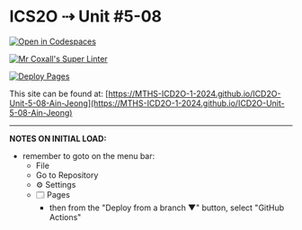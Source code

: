 # ICS2O ⇢ Unit #5-08

[![Open in Codespaces](https://classroom.github.com/assets/launch-codespace-2972f46106e565e64193e422d61a12cf1da4916b45550586e14ef0a7c637dd04.svg)](https://classroom.github.com/open-in-codespaces?assignment_repo_id=19458222)

[![Mr Coxall's Super Linter](https://github.com/MTHS-ICD2O-1-2024/ICD2O-Unit-5-08-Ain-Jeong/workflows/Mr%20Coxall's%20Super%20Linter/badge.svg)](https://github.com/MTHS-ICD2O-1-2024/ICD2O-Unit-5-08-Ain-Jeong/actions)

[![Deploy Pages](https://github.com/MTHS-ICD2O-1-2024/ICD2O-Unit-5-08-Ain-Jeong/workflows/Deploy%20Pages/badge.svg)](https://github.com/MTHS-ICD2O-1-2024/ICD2O-Unit-5-08-Ain-Jeong/actions)

This site can be found at: [https://MTHS-ICD2O-1-2024.github.io/ICD2O-Unit-5-08-Ain-Jeong](https://MTHS-ICD2O-1-2024.github.io/ICD2O-Unit-5-08-Ain-Jeong)

---

**NOTES ON INITIAL LOAD:**
- remember to goto on the menu bar:
  - File
  - Go to Repository
  - ⚙ Settings
  - 🗔 Pages
    - then from the "Deploy from a branch ▼" button, select "GitHub Actions"
